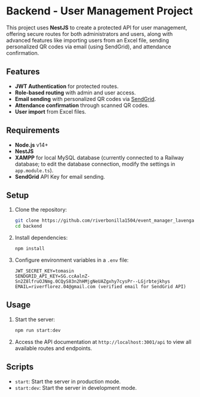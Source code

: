 # Backend - User Management Project

This project uses **NestJS** to create a protected API for user management, offering secure routes for both administrators and users, along with advanced features like importing users from an Excel file, sending personalized QR codes via email (using SendGrid), and attendance confirmation.

## Features

- **JWT Authentication** for protected routes.
- **Role-based routing** with admin and user access.
- **Email sending** with personalized QR codes via [SendGrid](https://sendgrid.com/).
- **Attendance confirmation** through scanned QR codes.
- **User import** from Excel files.

## Requirements

- **Node.js** v14+
- **NestJS**
- **XAMPP** for local MySQL database (currently connected to a Railway database; to edit the database connection, modify the settings in `app.module.ts`).
- **SendGrid** API Key for email sending.

## Setup

1. Clone the repository:
    ```bash
    git clone https://github.com/riverbonilla1504/event_manager_lavenganza
    cd backend
    ```

2. Install dependencies:
    ```bash
    npm install
    ```

3. Configure environment variables in a `.env` file:
    ```plaintext
    JWT_SECRET_KEY=tomasin
    SENDGRID_API_KEY=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
    EMAIL=riverflorez.04@gmail.com (verified email for SendGrid API)
    ```

## Usage

1. Start the server:
    ```bash
    npm run start:dev
    ```
2. Access the API documentation at `http://localhost:3001/api` to view all available routes and endpoints.

## Scripts

- `start`: Start the server in production mode.
- `start:dev`: Start the server in development mode.
